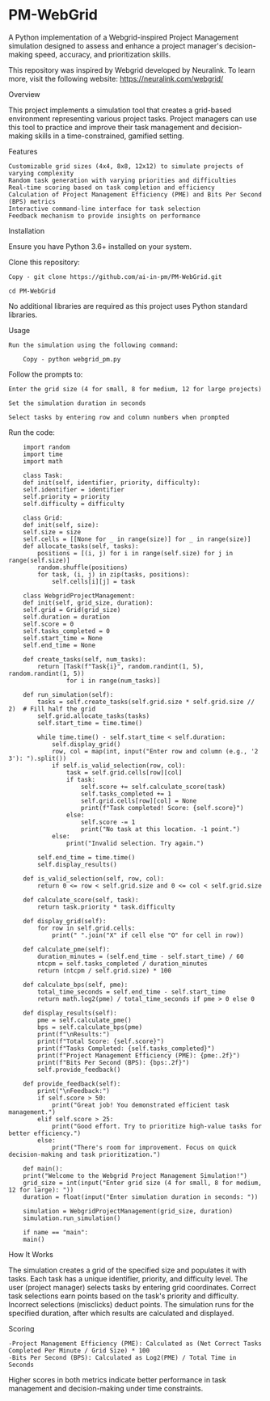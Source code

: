 # PM-WebGrid
A Python implementation of a Webgrid-inspired Project Management simulation designed to assess and enhance a project manager's decision-making speed, accuracy, and prioritization skills.

This repository was inspired by Webgrid developed by Neuralink.  To learn more, visit the following website: https://neuralink.com/webgrid/

Overview

This project implements a simulation tool that creates a grid-based environment representing various project tasks. Project managers can use this tool to practice and improve their task management and decision-making skills in a time-constrained, gamified setting.

Features

    Customizable grid sizes (4x4, 8x8, 12x12) to simulate projects of varying complexity
    Random task generation with varying priorities and difficulties
    Real-time scoring based on task completion and efficiency
    Calculation of Project Management Efficiency (PME) and Bits Per Second (BPS) metrics
    Interactive command-line interface for task selection
    Feedback mechanism to provide insights on performance

Installation

Ensure you have Python 3.6+ installed on your system.

Clone this repository:

    Copy - git clone https://github.com/ai-in-pm/PM-WebGrid.git
    
    cd PM-WebGrid


No additional libraries are required as this project uses Python standard libraries.

Usage

    Run the simulation using the following command:
    
        Copy - python webgrid_pm.py

Follow the prompts to:

    Enter the grid size (4 for small, 8 for medium, 12 for large projects)
    
    Set the simulation duration in seconds
    
    Select tasks by entering row and column numbers when prompted

Run the code:
        
        import random
        import time
        import math
        
        class Task:
        def init(self, identifier, priority, difficulty):
        self.identifier = identifier
        self.priority = priority
        self.difficulty = difficulty
        
        class Grid:
        def init(self, size):
        self.size = size
        self.cells = [[None for _ in range(size)] for _ in range(size)]
        def allocate_tasks(self, tasks):
            positions = [(i, j) for i in range(self.size) for j in range(self.size)]
            random.shuffle(positions)
            for task, (i, j) in zip(tasks, positions):
                self.cells[i][j] = task
        
        class WebgridProjectManagement:
        def init(self, grid_size, duration):
        self.grid = Grid(grid_size)
        self.duration = duration
        self.score = 0
        self.tasks_completed = 0
        self.start_time = None
        self.end_time = None
        
        def create_tasks(self, num_tasks):
            return [Task(f"Task{i}", random.randint(1, 5), random.randint(1, 5)) 
                    for i in range(num_tasks)]
        
        def run_simulation(self):
            tasks = self.create_tasks(self.grid.size * self.grid.size // 2)  # Fill half the grid
            self.grid.allocate_tasks(tasks)
            self.start_time = time.time()
            
            while time.time() - self.start_time < self.duration:
                self.display_grid()
                row, col = map(int, input("Enter row and column (e.g., '2 3'): ").split())
                if self.is_valid_selection(row, col):
                    task = self.grid.cells[row][col]
                    if task:
                        self.score += self.calculate_score(task)
                        self.tasks_completed += 1
                        self.grid.cells[row][col] = None
                        print(f"Task completed! Score: {self.score}")
                    else:
                        self.score -= 1
                        print("No task at this location. -1 point.")
                else:
                    print("Invalid selection. Try again.")
        
            self.end_time = time.time()
            self.display_results()
        
        def is_valid_selection(self, row, col):
            return 0 <= row < self.grid.size and 0 <= col < self.grid.size
        
        def calculate_score(self, task):
            return task.priority * task.difficulty
        
        def display_grid(self):
            for row in self.grid.cells:
                print(" ".join("X" if cell else "O" for cell in row))
        
        def calculate_pme(self):
            duration_minutes = (self.end_time - self.start_time) / 60
            ntcpm = self.tasks_completed / duration_minutes
            return (ntcpm / self.grid.size) * 100
        
        def calculate_bps(self, pme):
            total_time_seconds = self.end_time - self.start_time
            return math.log2(pme) / total_time_seconds if pme > 0 else 0
        
        def display_results(self):
            pme = self.calculate_pme()
            bps = self.calculate_bps(pme)
            print(f"\nResults:")
            print(f"Total Score: {self.score}")
            print(f"Tasks Completed: {self.tasks_completed}")
            print(f"Project Management Efficiency (PME): {pme:.2f}")
            print(f"Bits Per Second (BPS): {bps:.2f}")
            self.provide_feedback()
        
        def provide_feedback(self):
            print("\nFeedback:")
            if self.score > 50:
                print("Great job! You demonstrated efficient task management.")
            elif self.score > 25:
                print("Good effort. Try to prioritize high-value tasks for better efficiency.")
            else:
                print("There's room for improvement. Focus on quick decision-making and task prioritization.")
        
        def main():
        print("Welcome to the Webgrid Project Management Simulation!")
        grid_size = int(input("Enter grid size (4 for small, 8 for medium, 12 for large): "))
        duration = float(input("Enter simulation duration in seconds: "))
        
        simulation = WebgridProjectManagement(grid_size, duration)
        simulation.run_simulation()
        
        if name == "main":
        main()

How It Works

The simulation creates a grid of the specified size and populates it with tasks.
Each task has a unique identifier, priority, and difficulty level.
The user (project manager) selects tasks by entering grid coordinates.
Correct task selections earn points based on the task's priority and difficulty.
Incorrect selections (misclicks) deduct points.
The simulation runs for the specified duration, after which results are calculated and displayed.

Scoring

    -Project Management Efficiency (PME): Calculated as (Net Correct Tasks Completed Per Minute / Grid Size) * 100
    -Bits Per Second (BPS): Calculated as Log2(PME) / Total Time in Seconds

Higher scores in both metrics indicate better performance in task management and decision-making under time constraints.
